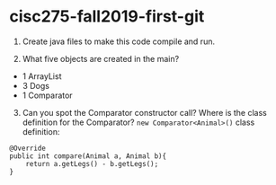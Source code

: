 # cisc275-fall2019-first-git
1. Create java files to make this code compile and run.

2. What five objects are created in the main?
* 1 ArrayList
* 3 Dogs
* 1 Comparator

3. Can you spot the Comparator constructor call? Where is the class definition for the Comparator?
`new Comparator<Animal>()`
class definition:
```
@Override
public int compare(Animal a, Animal b){
    return a.getLegs() - b.getLegs();
}
```
